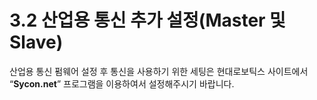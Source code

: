 # 3.2 산업용 통신 추가 설정(Master 및 Slave)

산업용 통신 펌웨어 설정 후 통신을 사용하기 위한 세팅은 현대로보틱스 사이트에서 “**Sycon.net**” 프로그램을 이용하여서 설정해주시기 바랍니다.
